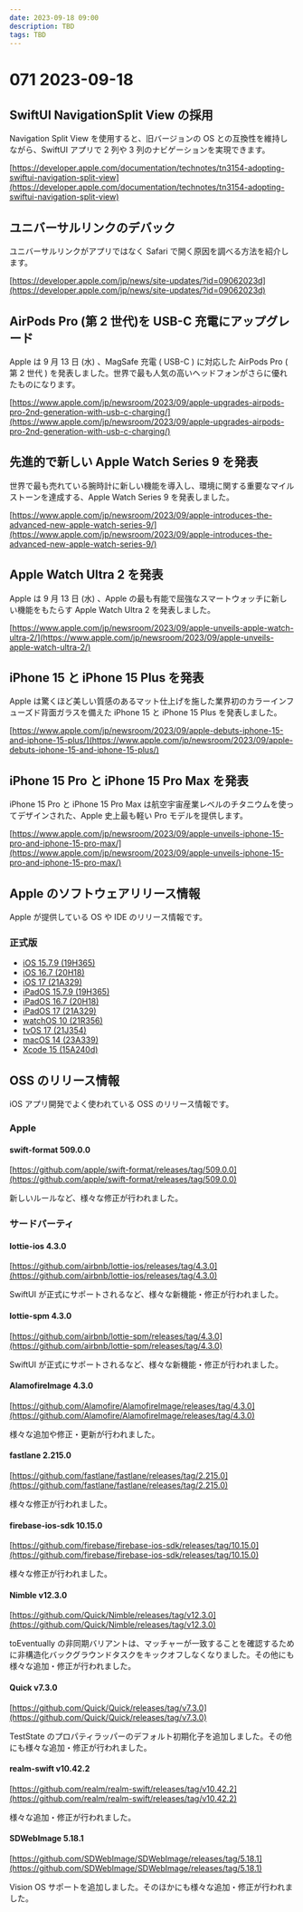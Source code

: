 ```yaml
---
date: 2023-09-18 09:00
description: TBD
tags: TBD
---
```

# 071 2023-09-18

## SwiftUI NavigationSplit View の採用

Navigation Split View を使用すると、旧バージョンの OS との互換性を維持しながら、SwiftUI アプリで 2 列や 3 列のナビゲーションを実現できます。

[https://developer.apple.com/documentation/technotes/tn3154-adopting-swiftui-navigation-split-view](https://developer.apple.com/documentation/technotes/tn3154-adopting-swiftui-navigation-split-view)

## ユニバーサルリンクのデバック

ユニバーサルリンクがアプリではなく Safari で開く原因を調べる方法を紹介します。

[https://developer.apple.com/jp/news/site-updates/?id=09062023d](https://developer.apple.com/jp/news/site-updates/?id=09062023d)

## AirPods Pro (第 2 世代)を USB-C 充電にアップグレード

Apple は 9 月 13 日 (水) 、MagSafe 充電 ( USB-C ) に対応した AirPods Pro ( 第 2 世代 ) を発表しました。世界で最も人気の高いヘッドフォンがさらに優れたものになります。

[https://www.apple.com/jp/newsroom/2023/09/apple-upgrades-airpods-pro-2nd-generation-with-usb-c-charging/](https://www.apple.com/jp/newsroom/2023/09/apple-upgrades-airpods-pro-2nd-generation-with-usb-c-charging/)

## 先進的で新しい Apple Watch Series 9 を発表

世界で最も売れている腕時計に新しい機能を導入し、環境に関する重要なマイルストーンを達成する、Apple Watch Series 9 を発表しました。

[https://www.apple.com/jp/newsroom/2023/09/apple-introduces-the-advanced-new-apple-watch-series-9/](https://www.apple.com/jp/newsroom/2023/09/apple-introduces-the-advanced-new-apple-watch-series-9/)

## Apple Watch Ultra 2 を発表

Apple は 9 月 13 日 (水) 、Apple の最も有能で屈強なスマートウォッチに新しい機能をもたらす Apple Watch Ultra 2 を発表しました。

[https://www.apple.com/jp/newsroom/2023/09/apple-unveils-apple-watch-ultra-2/](https://www.apple.com/jp/newsroom/2023/09/apple-unveils-apple-watch-ultra-2/)

## iPhone 15 と iPhone 15 Plus を発表

 Apple は驚くほど美しい質感のあるマット仕上げを施した業界初のカラーインフューズド背面ガラスを備えた iPhone 15 と iPhone 15 Plus を発表しました。

[https://www.apple.com/jp/newsroom/2023/09/apple-debuts-iphone-15-and-iphone-15-plus/](https://www.apple.com/jp/newsroom/2023/09/apple-debuts-iphone-15-and-iphone-15-plus/)

## iPhone 15 Pro と iPhone 15 Pro Max を発表

iPhone 15 Pro と iPhone 15 Pro Max は航空宇宙産業レベルのチタニウムを使ってデザインされた、Apple 史上最も軽い Pro モデルを提供します。

[https://www.apple.com/jp/newsroom/2023/09/apple-unveils-iphone-15-pro-and-iphone-15-pro-max/](https://www.apple.com/jp/newsroom/2023/09/apple-unveils-iphone-15-pro-and-iphone-15-pro-max/)

## Apple のソフトウェアリリース情報

Apple が提供している OS や IDE のリリース情報です。

### 正式版

- [iOS 15.7.9 (19H365)](https://developer.apple.com/news/releases/?id=09112023b)
- [iOS 16.7  (20H18)](https://developer.apple.com/news/releases/?id=09122023b)
- [iOS 17  (21A329)](https://developer.apple.com/news/releases/?id=09122023g)
- [iPadOS 15.7.9 (19H365)](https://developer.apple.com/news/releases/?id=09112023a)
- [iPadOS 16.7  (20H18)](https://developer.apple.com/news/releases/?id=09122023a)
- [iPadOS 17  (21A329)](https://developer.apple.com/news/releases/?id=09122023f)
- [watchOS 10  (21R356)](https://developer.apple.com/news/releases/?id=09122023d)
- [tvOS 17 (21J354)](https://developer.apple.com/news/releases/?id=09122023c)
- [macOS 14 (23A339)](https://developer.apple.com/news/releases/?id=09122023e)
- [Xcode 15 (15A240d)](https://developer.apple.com/news/releases/?id=09122023h)

## OSS のリリース情報

iOS アプリ開発でよく使われている OSS のリリース情報です。

### Apple

#### swift-format 509.0.0

[https://github.com/apple/swift-format/releases/tag/509.0.0](https://github.com/apple/swift-format/releases/tag/509.0.0)

新しいルールなど、様々な修正が行われました。

### サードパーティ

#### lottie-ios 4.3.0

[https://github.com/airbnb/lottie-ios/releases/tag/4.3.0](https://github.com/airbnb/lottie-ios/releases/tag/4.3.0)

SwiftUI が正式にサポートされるなど、様々な新機能・修正が行われました。

#### lottie-spm 4.3.0

[https://github.com/airbnb/lottie-spm/releases/tag/4.3.0](https://github.com/airbnb/lottie-spm/releases/tag/4.3.0)

SwiftUI が正式にサポートされるなど、様々な新機能・修正が行われました。

#### AlamofireImage 4.3.0

[https://github.com/Alamofire/AlamofireImage/releases/tag/4.3.0](https://github.com/Alamofire/AlamofireImage/releases/tag/4.3.0)

様々な追加や修正・更新が行われました。

#### fastlane 2.215.0

[https://github.com/fastlane/fastlane/releases/tag/2.215.0](https://github.com/fastlane/fastlane/releases/tag/2.215.0)

様々な修正が行われました。

#### firebase-ios-sdk 10.15.0

[https://github.com/firebase/firebase-ios-sdk/releases/tag/10.15.0](https://github.com/firebase/firebase-ios-sdk/releases/tag/10.15.0)

様々な修正が行われました。

#### Nimble v12.3.0

[https://github.com/Quick/Nimble/releases/tag/v12.3.0](https://github.com/Quick/Nimble/releases/tag/v12.3.0)

toEventually の非同期バリアントは、マッチャーが一致することを確認するために非構造化バックグラウンドタスクをキックオフしなくなりました。その他にも様々な追加・修正が行われました。

#### Quick v7.3.0

[https://github.com/Quick/Quick/releases/tag/v7.3.0](https://github.com/Quick/Quick/releases/tag/v7.3.0)

TestState のプロパティラッパーのデフォルト初期化子を追加しました。その他にも様々な追加・修正が行われました。

#### realm-swift v10.42.2

[https://github.com/realm/realm-swift/releases/tag/v10.42.2](https://github.com/realm/realm-swift/releases/tag/v10.42.2)

様々な追加・修正が行われました。

#### SDWebImage 5.18.1

[https://github.com/SDWebImage/SDWebImage/releases/tag/5.18.1](https://github.com/SDWebImage/SDWebImage/releases/tag/5.18.1)

Vision OS サポートを追加しました。そのほかにも様々な追加・修正が行われました。
